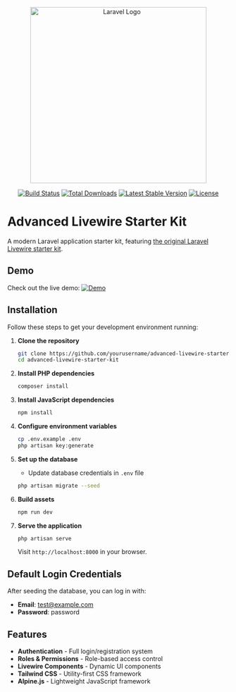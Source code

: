 <p align="center"><a href="https://laravel.com" target="_blank"><img src="https://raw.githubusercontent.com/laravel/art/master/logo-lockup/5%20SVG/2%20CMYK/1%20Full%20Color/laravel-logolockup-cmyk-red.svg" width="400" alt="Laravel Logo"></a></p>

<p align="center">
<a href="https://github.com/laravel/framework/actions"><img src="https://github.com/laravel/framework/workflows/tests/badge.svg" alt="Build Status"></a>
<a href="https://packagist.org/packages/laravel/framework"><img src="https://img.shields.io/packagist/dt/laravel/framework" alt="Total Downloads"></a>
<a href="https://packagist.org/packages/laravel/framework"><img src="https://img.shields.io/packagist/v/laravel/framework" alt="Latest Stable Version"></a>
<a href="https://packagist.org/packages/laravel/framework"><img src="https://img.shields.io/packagist/l/laravel/framework" alt="License"></a>
</p>

# Advanced Livewire Starter Kit

A modern Laravel application starter kit, featuring [the original Laravel Livewire starter kit](https://github.com/laravel/livewire-starter-kit).

## Demo

Check out the live demo: [![Demo](https://img.shields.io/badge/Demo-View%20Live-blue)](https://advanced-livewire-starter-kit-main-jzkwod.laravel.cloud/)

## Installation

Follow these steps to get your development environment running:

1. **Clone the repository**
   ```bash
   git clone https://github.com/yourusername/advanced-livewire-starter-kit.git
   cd advanced-livewire-starter-kit
   ```

2. **Install PHP dependencies**
   ```bash
   composer install
   ```

3. **Install JavaScript dependencies**
   ```bash
   npm install
   ```

4. **Configure environment variables**
   ```bash
   cp .env.example .env
   php artisan key:generate
   ```

5. **Set up the database**
   - Update database credentials in `.env` file
   ```bash
   php artisan migrate --seed
   ```

6. **Build assets**
   ```bash
   npm run dev
   ```

7. **Serve the application**
   ```bash
   php artisan serve
   ```

   Visit `http://localhost:8000` in your browser.

## Default Login Credentials

After seeding the database, you can log in with:
- **Email**: test@example.com
- **Password**: password

## Features

- **Authentication** - Full login/registration system
- **Roles & Permissions** - Role-based access control
- **Livewire Components** - Dynamic UI components
- **Tailwind CSS** - Utility-first CSS framework
- **Alpine.js** - Lightweight JavaScript framework